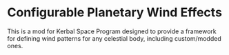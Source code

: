 # Configurable Planetary Wind Effects
This is a mod for Kerbal Space Program designed to provide a framework for defining wind patterns for any celestial body, including custom/modded ones. 
